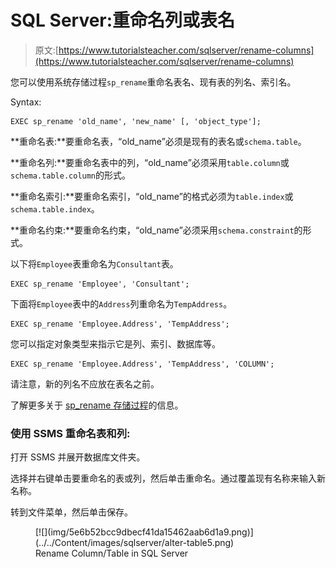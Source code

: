 # SQL Server:重命名列或表名

> 原文:[https://www.tutorialsteacher.com/sqlserver/rename-columns](https://www.tutorialsteacher.com/sqlserver/rename-columns)

您可以使用系统存储过程`sp_rename`重命名表名、现有表的列名、索引名。

Syntax:

```
EXEC sp_rename 'old_name', 'new_name' [, 'object_type']; 
```

**重命名表:**要重命名表，“old_name”必须是现有的表名或`schema.table`。

**重命名列:**要重命名表中的列，“old_name”必须采用`table.column`或`schema.table.column`的形式。

**重命名索引:**要重命名索引，“old_name”的格式必须为`table.index`或`schema.table.index`。

**重命名约束:**要重命名约束，“old_name”必须采用`schema.constraint`的形式。

以下将`Employee`表重命名为`Consultant`表。

```
EXEC sp_rename 'Employee', 'Consultant'; 
```

下面将`Employee`表中的`Address`列重命名为`TempAddress`。

```
EXEC sp_rename 'Employee.Address', 'TempAddress'; 
```

您可以指定对象类型来指示它是列、索引、数据库等。

```
EXEC sp_rename 'Employee.Address', 'TempAddress', 'COLUMN'; 
```

请注意，新的列名不应放在表名之前。

了解更多关于 [sp_rename 存储过程](https://docs.microsoft.com/en-us/sql/relational-databases/system-stored-procedures/sp-rename-transact-sql)的信息。

### 使用 SSMS 重命名表和列:

打开 SSMS 并展开数据库文件夹。

选择并右键单击要重命名的表或列，然后单击重命名。通过覆盖现有名称来输入新名称。

转到文件菜单，然后单击保存。

<figure>[![](img/5e6b52bcc9dbecf41da15462aab6d1a9.png)](../../Content/images/sqlserver/alter-table5.png)

<figcaption>Rename Column/Table in SQL Server</figcaption>

</figure>